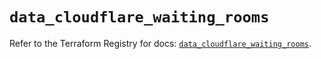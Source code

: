 # `data_cloudflare_waiting_rooms`

Refer to the Terraform Registry for docs: [`data_cloudflare_waiting_rooms`](https://registry.terraform.io/providers/cloudflare/cloudflare/5.6.0/docs/data-sources/waiting_rooms).
